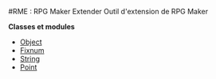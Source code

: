 #RME : RPG Maker Extender
Outil d'extension de RPG Maker

**Classes et modules**

*    [Object](Object.md)
*    [Fixnum](Fixnum.md)
*    [String](String.md)
*    [Point](Point.md)
